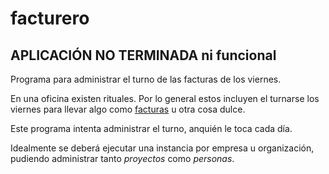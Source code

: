 # facturero

## APLICACIÓN NO TERMINADA ni funcional

Programa para administrar el turno de las facturas de los viernes. 

En una oficina existen rituales. 
Por lo general estos incluyen el turnarse los viernes para llevar algo como [facturas](http://es.wikipedia.org/wiki/Facturas) u otra cosa dulce.

Este programa intenta administrar el turno, anquién le toca cada día.

Idealmente se deberá ejecutar una instancia por empresa u organización, pudiendo administrar tanto *proyectos* como *personas*.
